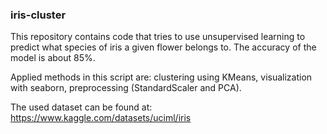 ### iris-cluster

This repository contains code that tries to use unsupervised learning to predict what species of iris a given flower belongs to.
The accuracy of the model is about 85%.

Applied methods in this script are: clustering using KMeans, visualization with seaborn, preprocessing (StandardScaler and PCA).

The used dataset can be found at: 
https://www.kaggle.com/datasets/uciml/iris
